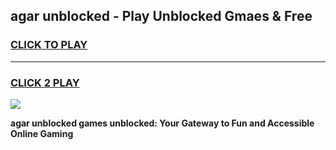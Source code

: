 
## agar unblocked - Play Unblocked Gmaes & Free
<h3>
<a href="https://news.freeplayer.one?title=agar_unblocked&ref=16F">CLICK TO PLAY</a></h3>
<hr>

<h3>
<a href="https://news.freeplayer.one?title=agar_unblocked&ref=16F">CLICK 2 PLAY</a>
  
</h3>

<a href="https://news.freeplayer.one?title=agar_unblocked&ref=16F/"><img src="https://clearcache.store/games.png"></a>


**agar unblocked games unblocked: Your Gateway to Fun and Accessible Online Gaming**
